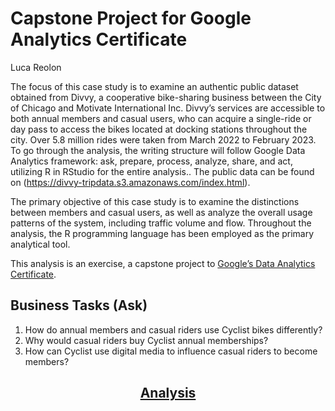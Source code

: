 Capstone Project for Google Analytics Certificate
================
Luca Reolon

The focus of this case study is to examine an authentic public dataset obtained from Divvy, a cooperative bike-sharing business between the City of Chicago and Motivate International Inc. Divvy’s services are accessible to both annual members and casual users, who can acquire a single-ride or day pass to access the bikes located at docking stations throughout the city. Over 5.8 million rides were taken from March 2022 to February 2023. To go through the analysis, the writing structure will follow Google Data Analytics framework: ask, prepare, process, analyze, share, and act, utilizing R in RStudio for the entire analysis.. The public data can be found on (<https://divvy-tripdata.s3.amazonaws.com/index.html>).

The primary objective of this case study is to examine the distinctions between members and casual users, as well as analyze the overall usage patterns of the system, including traffic volume and flow. Throughout the analysis, the R programming language has been employed as the primary analytical tool.

This analysis is an exercise, a capstone project to [Google’s Data Analytics Certificate](https://www.coursera.org/professional-certificates/google-data-analytics). 

## Business Tasks (Ask)

1.  How do annual members and casual riders use Cyclist bikes differently?
2.  Why would casual riders buy Cyclist annual memberships?
3.  How can Cyclist use digital media to influence casual riders to become members?

<div align="center">

## [Analysis](R-Markdown-Cyclist.md)

</div>

